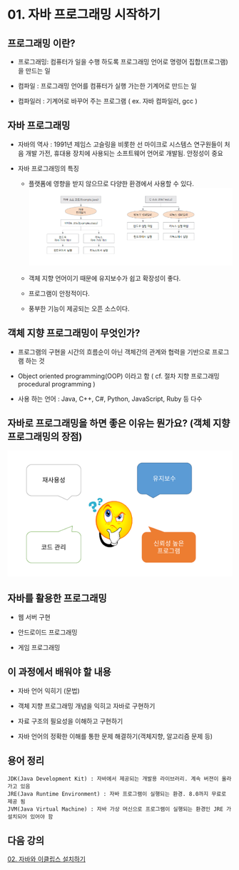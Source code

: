 # 01. 자바 프로그래밍 시작하기

## 프로그래밍 이란?

- 프로그래밍: 컴퓨터가 일을 수행 하도록 프로그래밍 언어로 명령어 집합(프로그램)을 만드는 일

- 컴파일 : 프로그래밍 언어를 컴퓨터가 실행 가는한 기계어로 만드는 일

- 컴파일러 : 기계어로 바꾸어 주는 프로그램
  ( ex. 자바 컴파일러, gcc )

## 자바 프로그래밍

- 자바의 역사 : 1991년 제임스 고슬링을 비롯한 선 마이크로 시스템스 연구원들이 처음 개발
  가전, 휴대용 장치에 사용되는 소프트웨어 언어로 개발됨. 안정성이 중요

- 자바 프로그래밍의 특징

  - 플랫폼에 영향을 받지 않으므로 다양한 환경에서 사용할 수 있다.
    ![Alt text](./img/vm.PNG)

  - 객체 지향 언어이기 때문에 유지보수가 쉽고 확장성이 좋다.

  - 프로그램이 안정적이다.

  - 풍부한 기능이 제공되는 오픈 소스이다.

## 객체 지향 프로그래밍이 무엇인가?

- 프로그램의 구현을 시간의 흐름순이 아닌 객체간의 관계와 협력을 기반으로 프로그램 하는 것

- Object oriented programming(OOP) 이라고 함 ( cf. 절차 지향 프로그래밍 procedural programming )

- 사용 하는 언어 : Java, C++, C#, Python, JavaScript, Ruby 등 다수

## 자바로 프로그래밍을 하면 좋은 이유는 뭔가요? (객체 지향 프로그래밍의 장점)

![why java](./img/usejava.png)

## 자바를 활용한 프로그래밍

- 웹 서버 구현

- 안드로이드 프로그래밍

- 게임 프로그래밍

## 이 과정에서 배워야 할 내용

- 자바 언어 익히기 (문법)

- 객체 지향 프로그래밍 개념을 익히고 자바로 구현하기

- 자료 구조의 필요성을 이해하고 구현하기

- 자바 언어의 정확한 이해를 통한 문제 해결하기(객체지향, 알고리즘 문제 등)

## 용어 정리

    JDK(Java Development Kit) : 자바에서 제공되는 개발용 라이브러리. 계속 버젼이 올라가고 있음
    JRE(Java Runtime Environment) : 자바 프로그램이 실행되는 환경. 8.0까지 무료로 제공 됨
    JVM(Java Virtual Machine) : 자바 가상 머신으로 프로그램이 실행되는 환경인 JRE 가 설치되어 있어야 함

## 다음 강의

[02. 자바와 이클립스 설치하기](https://github.com/codemaker74/study/tree/master/backup/javacoursework/Chapter1/01-02/README.md)
